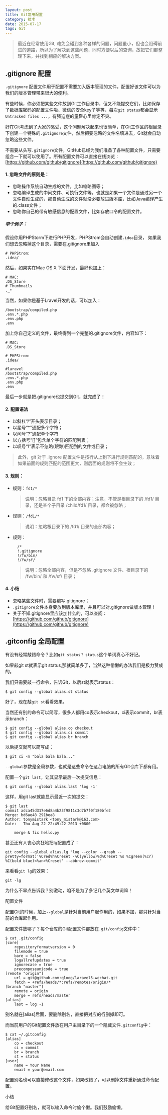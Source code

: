 ```yaml
---
layout: post
title: Git常用配置
category: 技术
date: 2015-07-17
tags: Git
---
```


>  最近在经常使用Git, 难免会碰到各种各样的问题，问题虽小，但也会阻碍前进的道路，所以为了解决到这些问题，同时方便以后的查询，故把它们都整理下来，并找到相应的解决方案。


## .gitignore 配置

 `.gitignore` 配置文件用于配置不需要加入版本管理的文件，配置好该文件可以为我们的版本管理带来很大的便利。
 
 有些时候，你必须把某些文件放到Git工作目录中，但又不能提交它们，比如保存了数据库密码的配置文件啦、微信的安全key了等等，每次`git status`都会显示`Untracked files ...`，有强迫症的童鞋心里肯定不爽。

好在Git考虑到了大家的感受，这个问题解决起来也很简单，在Git工作区的根目录下创建一个特殊的`.gitignore`文件，然后把要忽略的文件名填进去，Git就会自动忽略这些文件。

不需要从头写`.gitignore`文件，GitHub已经为我们准备了各种配置文件，只需要组合一下就可以使用了。所有配置文件可以直接在线浏览：[https://github.com/github/gitignore](https://github.com/github/gitignore)

#### 1. 忽略文件的原则是：

 * 忽略操作系统自动生成的文件，比如缩略图等；
 * 忽略编译生成的中间文件、可执行文件等，也就是如果一个文件是通过另一个文件自动生成的，那自动生成的文件就没必要放进版本库，比如Java编译产生的.class文件；
 * 忽略你自己的带有敏感信息的配置文件，比如存放口令的配置文件。
 
##### 举个例子：

假设你用PHPStorm下进行PHP开发，PHPStrom会自动创建`.idea`目录， 如果我们想去忽略掉这个目录，需要在.gitignore里加入

	# PHPStrom:
	.idea/
	
然后，如果实在Mac OS X 下面开发，最好也加上：
	
	# MAC:
	.DS_Store
	# Thumbnails
	._*
	
当然，如果你是基于Lravel开发的话，可以加入：

	/bootstrap/compiled.php
	.env.*.php
	.env.php
	.env	
	
加上你自己定义的文件，最终得到一个完整的.gitignore文件，内容如下：

	
	# MAC:
	.DS_Store
	
	# PHPStrom:
	.idea/
	
	#laravel
	/bootstrap/compiled.php
	.env.*.php
	.env.php
	.env	
	
最后一步就是把.gitignore也提交到Git，就完成了！
 
#### 2. 配置语法
 
* 以斜杠“/”开头表示目录；
* 以星号“*”通配多个字符；
* 以问号“?”通配单个字符
* 以方括号“[]”包含单个字符的匹配列表；
* 以叹号“!”表示不忽略(跟踪)匹配到的文件或目录；

> 此外，git 对于 .ignore 配置文件是按行从上到下进行规则匹配的，意味着如果前面的规则匹配的范围更大，则后面的规则将不会生效；
	
	
#### 3. 规则：

* 规则：`fd1/*`  

	> 说明：忽略目录 fd1 下的全部内容；注意，不管是根目录下的 /fd1/ 目录，还是某个子目录 /child/fd1/ 目录，都会被忽略；

* 规则：`/fd1/*`  

	> 说明：忽略根目录下的 /fd1/ 目录的全部内容；

* 规则：

		/*  
		!.gitignore  
		!/fw/bin/  
		!/fw/sf/

	> 说明：忽略全部内容，但是不忽略 .gitignore 文件、根目录下的 /fw/bin/ 和 /fw/sf/ 目录；
	
		
#### 4.  小结

 * 忽略某些文件时，需要编写.gitignore；
 * `.gitignore`文件本身要放到版本库里，并且可以对.gitignore做版本管理！
 * 关于不知.gitignore里应该加什么的，可以查阅：[https://github.com/github/gitignore](https://github.com/github/gitignore) 


## .gitconfig 全局配置

有没有经常敲错命令？比如`git status？` `status`这个单词真心不好记。

如果敲git st就表示git status,那就简单多了，当然这种偷懒的办法我们是极力赞成的。

我们只需要敲一行命令，告诉Git，以后st就表示status：

	$ git config --global alias.st status
	
好了，现在敲`git st`看看效果。

当然还有别的命令可以简写，很多人都用co表示checkout，ci表示commit，br表示branch：

	$ git config --global alias.co checkout
	$ git config --global alias.ci commit
	$ git config --global alias.br branch
	
以后提交就可以简写成：

	$ git ci -m "bala bala bala..."
	
`--global`参数是全局参数，也就是这些命令在这台电脑的所有Git仓库下都有用。

	
配置一个`git last`，让其显示最后一次提交信息：

	$ git config --global alias.last 'log -1'
	
这样，用git last就能显示最近一次的提交：

	$ git last
	commit adca45d317e6d8a4b23f9811c3d7b7f0f180bfe2
	Merge: bd6ae48 291bea8
	Author: tonymistark <tony_mistark@163.com>
	Date:   Thu Aug 22 22:49:22 2013 +0800
	
	    merge & fix hello.py
	    
甚至还有人丧心病狂地把lg配置成了：

	git config --global alias.lg "log --color --graph --pretty=format:'%Cred%h%Creset -%C(yellow)%d%Creset %s %Cgreen(%cr) %C(bold blue)<%an>%Creset' --abbrev-commit"
	
来看看`git lg`的效果：

	git -lg

为什么不早点告诉我？别激动，咱不是为了多记几个英文单词嘛！

配置文件

配置Git的时候，加上`--global`是针对当前用户起作用的，如果不加，那只针对当前的仓库起作用。

配置文件放哪了？每个仓库的Git配置文件都放在`.git/config`文件中：

	$ cat .git/config 
	[core]
	    repositoryformatversion = 0
	    filemode = true
	    bare = false
	    logallrefupdates = true
	    ignorecase = true
	    precomposeunicode = true
	[remote "origin"]
	    url = git@github.com:qloog/laravel5-wechat.git
	    fetch = +refs/heads/*:refs/remotes/origin/*
	[branch "master"]
	    remote = origin
	    merge = refs/heads/master
	[alias]
	    last = log -1
别名就在[alias]后面，要删除别名，直接把对应的行删掉即可。

而当前用户的Git配置文件放在用户主目录下的一个隐藏文件`.gitconfig`中：

	$ cat ~/.gitconfig
	[alias]
	    co = checkout
	    ci = commit
	    br = branch
	    st = status
	[user]
	    name = Your Name
	    email = your@email.com
	    
配置别名也可以直接修改这个文件，如果改错了，可以删掉文件重新通过命令配置。

小结

给Git配置好别名，就可以输入命令时偷个懒。我们鼓励偷懒。


